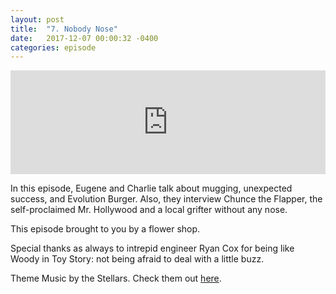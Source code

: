 ```yaml
---
layout: post
title:  "7. Nobody Nose"
date:   2017-12-07 00:00:32 -0400
categories: episode
---
```

<iframe width="100%" height="166" scrolling="no" frameborder="no" src="https://w.soundcloud.com/player/?url=https%3A//api.soundcloud.com/tracks/366118811&amp;color=%23ff5500&amp;auto_play=false&amp;hide_related=false&amp;show_comments=true&amp;show_user=true&amp;show_reposts=false&amp;show_teaser=true"></iframe>

In this episode, Eugene and Charlie talk about mugging, unexpected success, and Evolution Burger. Also, they interview Chunce the Flapper, the self-proclaimed Mr. Hollywood and a local grifter without any nose.

This episode brought to you by a flower shop.

Special thanks as always to intrepid engineer Ryan Cox for being like Woody in Toy Story: not being afraid to deal with a little buzz.

Theme Music by the Stellars. Check them out [here][bandcamp].

[bandcamp]: http://the-stellars.bandcamp.com.
